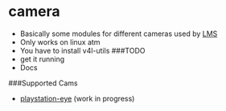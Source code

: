 # camera
 * Basically some modules for different cameras used by [LMS](https://github.com/Phibedy/LMS)
 * Only works on linux atm
  * You have to install v4l-utils
###TODO
 * get it running
 * Docs
 
###Supported Cams
 * [playstation-eye](http://us.playstation.com/ps3/accessories/playstation-eye-camera-ps3.html) (work in progress)
